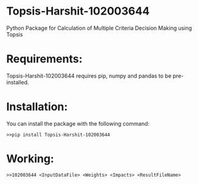 # Topsis-Harshit-102003644
Python Package for Calculation of Multiple Criteria Decision Making using Topsis
# Requirements:
Topsis-Harshit-102003644 requires pip, numpy and pandas to be pre-installed.
# Installation:
You can install the package with the following command: 
```
>>pip install Topsis-Harshit-102003644
```
# Working:
```
>>102003644 <InputDataFile> <Weights> <Impacts> <ResultFileName>
```
